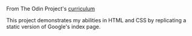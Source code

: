 From The Odin Project's [curriculum](http://www.theodinproject.com/web-development-101/html-css)

This project demonstrates my abilities in HTML and CSS by replicating a static version of Google's index page.